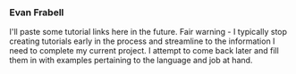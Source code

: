 ### Evan Frabell

I'll paste some tutorial links here in the future.  Fair warning - I typically stop creating tutorials early in the process and streamline to the information I need to complete my current project.  I attempt to come back later and fill them in with examples pertaining to the language and job at hand.

<!--
**EvanFrabell/EvanFrabell** is a ✨ _special_ ✨ repository because its `README.md` (this file) appears on your GitHub profile.

Here are some ideas to get you started:

- 🔭 I’m currently working on ...
- 🌱 I’m currently learning ...
- 👯 I’m looking to collaborate on ...
- 🤔 I’m looking for help with ...
- 💬 Ask me about ...
- 📫 How to reach me: ...
- 😄 Pronouns: ...
- ⚡ Fun fact: ...
-->
